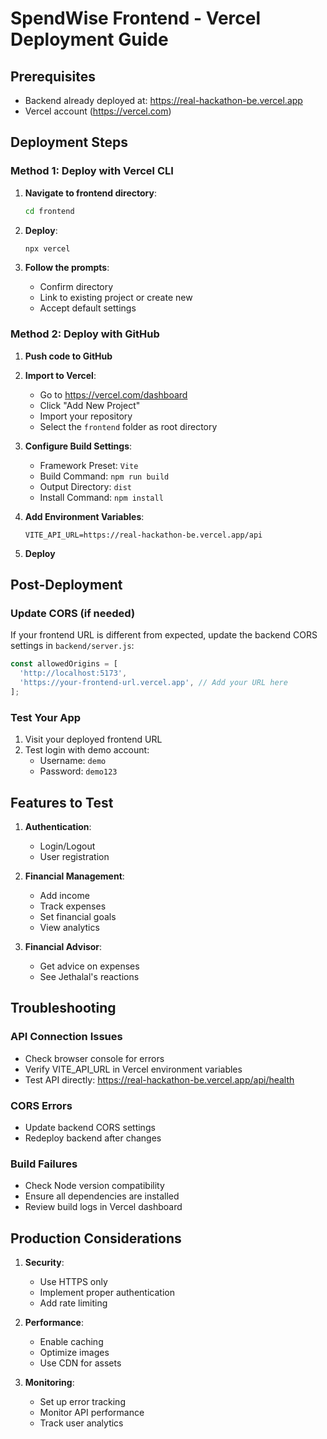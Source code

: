 # SpendWise Frontend - Vercel Deployment Guide

## Prerequisites
- Backend already deployed at: https://real-hackathon-be.vercel.app
- Vercel account (https://vercel.com)

## Deployment Steps

### Method 1: Deploy with Vercel CLI

1. **Navigate to frontend directory**:
   ```bash
   cd frontend
   ```

2. **Deploy**:
   ```bash
   npx vercel
   ```

3. **Follow the prompts**:
   - Confirm directory
   - Link to existing project or create new
   - Accept default settings

### Method 2: Deploy with GitHub

1. **Push code to GitHub**

2. **Import to Vercel**:
   - Go to https://vercel.com/dashboard
   - Click "Add New Project"
   - Import your repository
   - Select the `frontend` folder as root directory

3. **Configure Build Settings**:
   - Framework Preset: `Vite`
   - Build Command: `npm run build`
   - Output Directory: `dist`
   - Install Command: `npm install`

4. **Add Environment Variables**:
   ```
   VITE_API_URL=https://real-hackathon-be.vercel.app/api
   ```

5. **Deploy**

## Post-Deployment

### Update CORS (if needed)
If your frontend URL is different from expected, update the backend CORS settings in `backend/server.js`:

```javascript
const allowedOrigins = [
  'http://localhost:5173',
  'https://your-frontend-url.vercel.app', // Add your URL here
];
```

### Test Your App

1. Visit your deployed frontend URL
2. Test login with demo account:
   - Username: `demo`
   - Password: `demo123`

## Features to Test

1. **Authentication**:
   - Login/Logout
   - User registration

2. **Financial Management**:
   - Add income
   - Track expenses
   - Set financial goals
   - View analytics

3. **Financial Advisor**:
   - Get advice on expenses
   - See Jethalal's reactions

## Troubleshooting

### API Connection Issues
- Check browser console for errors
- Verify VITE_API_URL in Vercel environment variables
- Test API directly: https://real-hackathon-be.vercel.app/api/health

### CORS Errors
- Update backend CORS settings
- Redeploy backend after changes

### Build Failures
- Check Node version compatibility
- Ensure all dependencies are installed
- Review build logs in Vercel dashboard

## Production Considerations

1. **Security**:
   - Use HTTPS only
   - Implement proper authentication
   - Add rate limiting

2. **Performance**:
   - Enable caching
   - Optimize images
   - Use CDN for assets

3. **Monitoring**:
   - Set up error tracking
   - Monitor API performance
   - Track user analytics